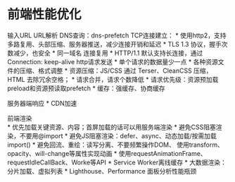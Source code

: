 # 前端性能优化

输入URL
URL解析
DNS查询：dns-prefetch
TCP连接建立：
    * 使用http2，支持多路复用、头部压缩、服务器推送，减少连接开销和延迟
    * TLS 1.3 协议，握手次数减少，也安全
    * 同一域名 连接复用
        * HTTP/1.1 默认支持长连接，通过 Connection: keep-alive 
http请求发送
    * 单个请求的数据量少一点
        * 各种资源文件的压缩、格式调整
        * 资源压缩：JS/CSS 通过 Terser、CleanCSS 压缩，HTML 去除冗余空格；
    * 请求合并，请求个数降低
    * 请求优先级：资源预加载preload和资源预读取prefetch
    * 缓存：强缓存、协商缓存

服务器端响应
    * CDN加速

前端渲染    
    * 优先加载关键资源、内容；首屏加载的话可以用服务端渲染
    * 避免CSS阻塞渲染，不要用@import
    * 避免JS阻塞渲染：defer、async、动态加载/按需加载 import()
    * 避免回流、重绘：读写分离、不要频繁操作DOM、 使用transform、opacity、will-change等属性实现动画
    * 使用requestAnimationFrame、requestIdleCallBack、Worke等API
    * Service Worker离线缓存
    * 大数据渲染：分片加载、虚拟列表
    * Lighthouse、Performance 面板分析性能瓶颈